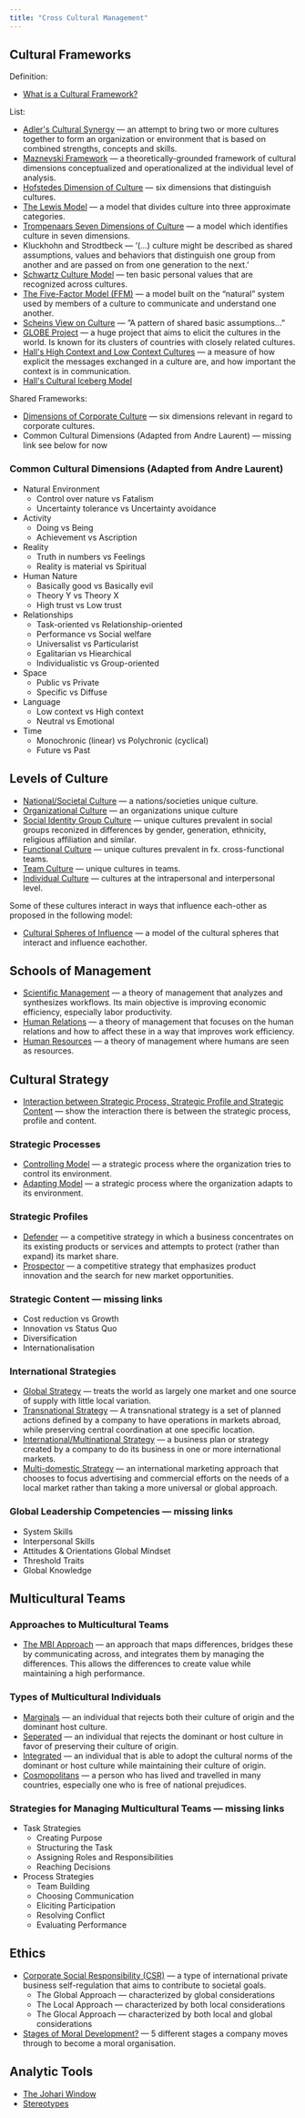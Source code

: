 ```yaml
---
title: "Cross Cultural Management"
---
```


## Cultural Frameworks

Definition:

- [What is a Cultural Framework?](https://en.wikipedia.org/wiki/Cultural_framework)

List:

- [Adler's Cultural Synergy](https://en.wikipedia.org/wiki/Cultural_synergy) — an attempt to bring two or more cultures together to form an organization or environment that is based on combined strengths, concepts and skills.
- [Maznevski Framework](http://iegd.org/spanish800/adjuntos/distefano5.pdf) — a theoretically-grounded framework of cultural dimensions conceptualized and operationalized at the individual level of analysis.
- [Hofstedes Dimension of Culture](https://www.hofstede-insights.com/models/national-culture/) — six dimensions that distinguish cultures.
- [The Lewis Model](https://www.redtangerine.org/scrum-in-culture-types-study/the-lewis-model/) — a model that divides culture into three approximate categories.
- [Trompenaars Seven Dimensions of Culture](https://www.mindtools.com/pages/article/seven-dimensions.htm) — a model which identifies culture in seven dimensions.
- Kluckhohn and Strodtbeck — ‘(...) culture might be described as shared assumptions, values and behaviors that distinguish one group from another and are passed on from one generation to the next.’
- [Schwartz Culture Model](https://i2s.anu.edu.au/resources/schwartz-theory-basic-values) — ten basic personal values that are recognized across cultures.
- [The Five-Factor Model (FFM)](https://en.wikipedia.org/wiki/Big_Five_personality_traits) — a model built on the “natural” system used by members of a culture to communicate and understand one another.
- [Scheins View on Culture](https://www.artsfwd.org/3-levels-of-organizational-culture/) — ”A pattern of shared basic assumptions...”
- [GLOBE Project](https://globeproject.com/results/clusters/anglo?menu=cluster#cluster) — a huge project that aims to elicit the cultures in the world. Is known for its clusters of countries with closely related cultures.
- [Hall's High Context and Low Context Cultures](https://en.wikipedia.org/wiki/High-context_and_low-context_cultures) — a measure of how explicit the messages exchanged in a culture are, and how important the context is in communication.
- [Hall's Cultural Iceberg Model](https://www.spps.org/cms/lib/MN01910242/Centricity/Domain/125/iceberg_model_3.pdf)

Shared Frameworks:

- [Dimensions of Corporate Culture](https://www.hofstede-insights.com/models/organisational-culture/) — six dimensions relevant in regard to corporate cultures.
- Common Cultural Dimensions (Adapted from Andre Laurent) — missing link see below for now

### Common Cultural Dimensions (Adapted from Andre Laurent)

- Natural Environment
  - Control over nature vs Fatalism
  - Uncertainty tolerance vs Uncertainty avoidance
- Activity
  - Doing vs Being
  - Achievement vs Ascription
- Reality
  - Truth in numbers vs Feelings
  - Reality is material vs Spiritual
- Human Nature
  - Basically good vs Basically evil
  - Theory Y vs Theory X
  - High trust vs Low trust
- Relationships
  - Task-oriented vs Relationship-oriented
  - Performance vs Social welfare
  - Universalist vs Particularist
  - Egalitarian vs Hiearchical
  - Individualistic vs Group-oriented
- Space
  - Public vs Private
  - Specific vs Diffuse
- Language
  - Low context vs High context
  - Neutral vs Emotional
- Time
  - Monochronic (linear) vs Polychronic (cyclical)
  - Future vs Past

## Levels of Culture

- [National/Societal Culture](https://www.culturalorientations.com/86/) — a nations/societies unique culture.
- [Organizational Culture](https://www.culturalorientations.com/87/) — an organizations unique culture
- [Social Identity Group Culture](https://www.culturalorientations.com/Our-Approach/Six-Levels-of-Culture/Social-Identity-Group-Culture/88/) — unique cultures prevalent in social groups reconized in differences by gender, generation, ethnicity, religious affiliation and similar.
- [Functional Culture](https://www.culturalorientations.com/89/) — unique cultures prevalent in fx. cross-functional teams.
- [Team Culture](https://www.culturalorientations.com/90/) — unique cultures in teams.
- [Individual Culture](https://www.culturalorientations.com/91/) — cultures at the intrapersonal and interpersonal level.

Some of these cultures interact in ways that influence each-other as proposed in the following model:

- [Cultural Spheres of Influence](https://www.researchgate.net/figure/Interacting-cultural-spheres-of-influence-Source-Santos-in-Schneider-Barsoux_fig2_200149815) — a model of the cultural spheres that interact and influence eachother.

## Schools of Management

- [Scientific Management](https://en.wikipedia.org/wiki/Scientific_management) — a theory of management that analyzes and synthesizes workflows. Its main objective is improving economic efficiency, especially labor productivity.
- [Human Relations](https://www.merriam-webster.com/dictionary/human%20relations) — a theory of management that focuses on the human relations and how to affect these in a way that improves work efficiency.
- [Human Resources](https://en.wikipedia.org/wiki/Human_resources) — a theory of management where humans are seen as resources.

## Cultural Strategy

- [Interaction between Strategic Process, Strategic Profile and Strategic Content](https://books.google.dk/books?id=KGIX5wSNQmcC&pg=PA132&dq=managing+across+cultures+Figure+5.1&hl=da&sa=X&ved=0ahUKEwiC_NPjwfDnAhVRzKQKHeN8CjcQ6AEIKDAA#v=onepage&q=managing%20across%20cultures%20Figure%205.1&f=false) — show the interaction there is between the strategic process, profile and content.

### Strategic Processes

- [Controlling Model](https://books.google.dk/books?id=KGIX5wSNQmcC&pg=PA123&dq=managing+across+cultures+controlling+model&hl=da&sa=X&ved=0ahUKEwjrz6-UwfDnAhXCDewKHWAaCLgQ6AEIKDAA#v=onepage&q=managing%20across%20cultures%20controlling%20model&f=false) — a strategic process where the organization tries to control its environment.
- [Adapting Model](https://books.google.dk/books?id=KGIX5wSNQmcC&pg=PA125&dq=managing+across+cultures+adapting+model&hl=da&sa=X&ved=0ahUKEwj92YfVwPDnAhXMjqQKHVZHDV8Q6AEIKDAA#v=onepage&q=managing%20across%20cultures%20adapting%20model&f=false) — a strategic process where the organization adapts to its environment.

### Strategic Profiles

- [Defender](https://www.oxfordreference.com/view/10.1093/oi/authority.20110803095706827) — a competitive strategy in which a business concentrates on its existing products or services and attempts to protect (rather than expand) its market share.
- [Prospector](https://www.oxfordreference.com/view/10.1093/oi/authority.20110803100350266) — a competitive strategy that emphasizes product innovation and the search for new market opportunities.

### Strategic Content — missing links

- Cost reduction vs Growth
- Innovation vs Status Quo
- Diversification
- Internationalisation

### International Strategies

- [Global Strategy](https://www.global-strategy.net/what-is-global-strategy/) — treats the world as largely one market and one source of supply with little local variation.
- [Transnational Strategy](http://www.businessdictionary.com/definition/transnational-strategy.html) — A transnational strategy is a set of planned actions defined by a company to have operations in markets abroad, while preserving central coordination at one specific location.
- [International/Multinational Strategy](https://www.mbaskool.com/business-concepts/marketing-and-strategy-terms/7476-international-strategy.html) — a business plan or strategy created by a company to do its business in one or more international markets.
- [Multi-domestic Strategy](https://www.globalnegotiator.com/international-trade/dictionary/multidomestic-strategy/) — an international marketing approach that chooses to focus advertising and commercial efforts on the needs of a local market rather than taking a more universal or global approach.

### Global Leadership Competencies — missing links

- System Skills
- Interpersonal Skills
- Attitudes & Orientations Global Mindset
- Threshold Traits
- Global Knowledge

## Multicultural Teams

### Approaches to Multicultural Teams

- [The MBI Approach](https://srleosalazar.wordpress.com/resources/mbi-mapping-bridging-integrating/) — an approach that maps differences, bridges these by communicating across, and integrates them by managing the differences. This allows the differences to create value while maintaining a high performance.

### Types of Multicultural Individuals

- [Marginals](https://en.wikipedia.org/wiki/Social_exclusion) — an individual that rejects both their culture of origin and the dominant host culture.
- [Seperated](https://en.wikipedia.org/wiki/Racial_segregation) — an individual that rejects the dominant or host culture in favor of preserving their culture of origin.
- [Integrated](https://en.wikipedia.org/wiki/Racial_integration) — an individual that is able to adopt the cultural norms of the dominant or host culture while maintaining their culture of origin.
- [Cosmopolitans](https://en.wikipedia.org/wiki/Cosmopolitanism) — a person who has lived and travelled in many countries, especially one who is free of national prejudices.

### Strategies for Managing Multicultural Teams — missing links

- Task Strategies
  - Creating Purpose
  - Structuring the Task
  - Assigning Roles and Responsibilities
  - Reaching Decisions
- Process Strategies
  - Team Building
  - Choosing Communication
  - Eliciting Participation
  - Resolving Conflict
  - Evaluating Performance

## Ethics

- [Corporate Social Responsibility (CSR)](https://en.wikipedia.org/wiki/Corporate_social_responsibility) — a type of international private business self-regulation that aims to contribute to societal goals.
  - The Global Approach — characterized by global considerations
  - The Local Approach — characterized by both local considerations
  - The Glocal Approach — characterized by both local and global considerations
- [Stages of Moral Development?](https://worldofwork.io/2019/08/5-stages-of-corporate-ethical-development/) — 5 different stages a company moves through to become a moral organisation.

## Analytic Tools

- [The Johari Window](https://en.wikipedia.org/wiki/Johari_window)
- [Stereotypes](https://en.wikipedia.org/wiki/Stereotype)

